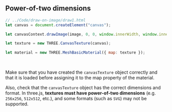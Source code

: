 ## Power-of-two dimensions

```js
// ../Code/draw-on-image/draw1.html
let canvas = document.createElement("canvas");

let canvasContext.drawImage(image, 0, 0, window.innerWidth, window.innerHeight);

let texture = new THREE.CanvasTexture(canvas);

let material = new THREE.MeshBasicMaterial({ map: texture });
```

<br>

Make sure that you have created the `canvasTexture` object correctly and that it is loaded before assigning it to the map property of the material.

Also, check that the `canvasTexture` object has the correct dimensions and format. In three.js, **textures must have power-of-two dimensions** (e.g. `256x256`, `512x512`, etc.), and some formats (such as `SVG`) may not be supported.
